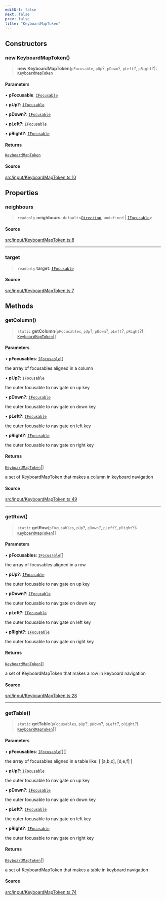 ```yaml
---
editUrl: false
next: false
prev: false
title: "KeyboardMapToken"
---
```


## Constructors

### new KeyboardMapToken()

> **new KeyboardMapToken**(`pFocusable`, `pUp`?, `pDown`?, `pLeft`?, `pRight`?): [`KeyboardMapToken`](/api/classes/keyboardmaptoken/)

#### Parameters

• **pFocusable**: [`IFocusable`](/api/interfaces/ifocusable/)

• **pUp?**: [`IFocusable`](/api/interfaces/ifocusable/)

• **pDown?**: [`IFocusable`](/api/interfaces/ifocusable/)

• **pLeft?**: [`IFocusable`](/api/interfaces/ifocusable/)

• **pRight?**: [`IFocusable`](/api/interfaces/ifocusable/)

#### Returns

[`KeyboardMapToken`](/api/classes/keyboardmaptoken/)

#### Source

[src/input/KeyboardMapToken.ts:10](https://github.com/relishinc/dill-pixel/blob/10f512f7f577ca5e74162827f11215b28df5ca97/src/input/KeyboardMapToken.ts#L10)

## Properties

### neighbours

> `readonly` **neighbours**: `default`\<[`Direction`](/api/enumerations/direction/), `undefined` \| [`IFocusable`](/api/interfaces/ifocusable/)\>

#### Source

[src/input/KeyboardMapToken.ts:8](https://github.com/relishinc/dill-pixel/blob/10f512f7f577ca5e74162827f11215b28df5ca97/src/input/KeyboardMapToken.ts#L8)

***

### target

> `readonly` **target**: [`IFocusable`](/api/interfaces/ifocusable/)

#### Source

[src/input/KeyboardMapToken.ts:7](https://github.com/relishinc/dill-pixel/blob/10f512f7f577ca5e74162827f11215b28df5ca97/src/input/KeyboardMapToken.ts#L7)

## Methods

### getColumn()

> `static` **getColumn**(`pFocusables`, `pUp`?, `pDown`?, `pLeft`?, `pRight`?): [`KeyboardMapToken`](/api/classes/keyboardmaptoken/)[]

#### Parameters

• **pFocusables**: [`IFocusable`](/api/interfaces/ifocusable/)[]

the array of focusables aligned in a column

• **pUp?**: [`IFocusable`](/api/interfaces/ifocusable/)

the outer focusable to navigate on up key

• **pDown?**: [`IFocusable`](/api/interfaces/ifocusable/)

the outer focusable to navigate on down key

• **pLeft?**: [`IFocusable`](/api/interfaces/ifocusable/)

the outer focusable to navigate on left key

• **pRight?**: [`IFocusable`](/api/interfaces/ifocusable/)

the outer focusable to navigate on right key

#### Returns

[`KeyboardMapToken`](/api/classes/keyboardmaptoken/)[]

a set of KeyboardMapToken that makes a column in keyboard navigation

#### Source

[src/input/KeyboardMapToken.ts:49](https://github.com/relishinc/dill-pixel/blob/10f512f7f577ca5e74162827f11215b28df5ca97/src/input/KeyboardMapToken.ts#L49)

***

### getRow()

> `static` **getRow**(`pFocusables`, `pUp`?, `pDown`?, `pLeft`?, `pRight`?): [`KeyboardMapToken`](/api/classes/keyboardmaptoken/)[]

#### Parameters

• **pFocusables**: [`IFocusable`](/api/interfaces/ifocusable/)[]

the array of focusables aligned in a row

• **pUp?**: [`IFocusable`](/api/interfaces/ifocusable/)

the outer focusable to navigate on up key

• **pDown?**: [`IFocusable`](/api/interfaces/ifocusable/)

the outer focusable to navigate on down key

• **pLeft?**: [`IFocusable`](/api/interfaces/ifocusable/)

the outer focusable to navigate on left key

• **pRight?**: [`IFocusable`](/api/interfaces/ifocusable/)

the outer focusable to navigate on right key

#### Returns

[`KeyboardMapToken`](/api/classes/keyboardmaptoken/)[]

a set of KeyboardMapToken that makes a row in keyboard navigation

#### Source

[src/input/KeyboardMapToken.ts:28](https://github.com/relishinc/dill-pixel/blob/10f512f7f577ca5e74162827f11215b28df5ca97/src/input/KeyboardMapToken.ts#L28)

***

### getTable()

> `static` **getTable**(`pFocusables`, `pUp`?, `pDown`?, `pLeft`?, `pRight`?): [`KeyboardMapToken`](/api/classes/keyboardmaptoken/)[]

#### Parameters

• **pFocusables**: [`IFocusable`](/api/interfaces/ifocusable/)[][]

the array of focusables aligned in a table like:
[
 [a,b,c],
 [d,e,f]
]

• **pUp?**: [`IFocusable`](/api/interfaces/ifocusable/)

the outer focusable to navigate on up key

• **pDown?**: [`IFocusable`](/api/interfaces/ifocusable/)

the outer focusable to navigate on down key

• **pLeft?**: [`IFocusable`](/api/interfaces/ifocusable/)

the outer focusable to navigate on left key

• **pRight?**: [`IFocusable`](/api/interfaces/ifocusable/)

the outer focusable to navigate on right key

#### Returns

[`KeyboardMapToken`](/api/classes/keyboardmaptoken/)[]

a set of KeyboardMapToken that makes a table in keyboard navigation

#### Source

[src/input/KeyboardMapToken.ts:74](https://github.com/relishinc/dill-pixel/blob/10f512f7f577ca5e74162827f11215b28df5ca97/src/input/KeyboardMapToken.ts#L74)
